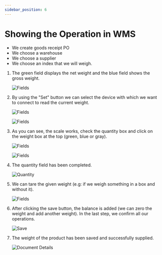 ```yaml
---
sidebar_position: 6
---
```


# Showing the Operation in WMS

- We create goods receipt PO
- We choose a warehouse
- We choose a supplier
- We choose an index that we will weigh.

1. The green field displays the net weight and the blue field shows the gross weight.

    ![Fields](./media/1.webp)
2. By using the "Set" button we can select the device with which we want to connect to read the current weight.

    ![Fields](./media/2.webp)

    ![Fields](./media/3.webp)
3. As you can see, the scale works, check the quantity box and click on the weight box at the top (green, blue or gray).

    ![Fields](./media/3.3.webp)

    ![Fields](./media/3.4.webp)
4. The quantity field has been completed.

    ![Quantity](./media/4.webp)
5. We can tare the given weight (e.g: if we weigh something in a box and without it).

    ![Fields](./media/5.webp)
6. After clicking the save button, the balance is added (we can zero the weight and add another weight). In the last step, we confirm all our operations.

    ![Save](./media/6.webp)
7. The weight of the product has been saved and successfully supplied.

    ![Document Details](./media/7.webp)
